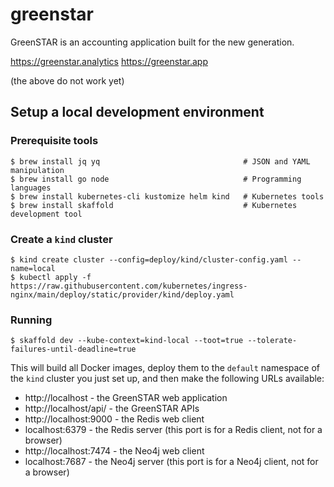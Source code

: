 # greenstar

GreenSTAR is an accounting application built for the new generation.

https://greenstar.analytics
https://greenstar.app

(the above do not work yet)

## Setup a local development environment

### Prerequisite tools

```shell
$ brew install jq yq                                # JSON and YAML manipulation
$ brew install go node                              # Programming languages 
$ brew install kubernetes-cli kustomize helm kind   # Kubernetes tools
$ brew install skaffold                             # Kubernetes development tool
```

### Create a `kind` cluster

```shell
$ kind create cluster --config=deploy/kind/cluster-config.yaml --name=local
$ kubectl apply -f https://raw.githubusercontent.com/kubernetes/ingress-nginx/main/deploy/static/provider/kind/deploy.yaml
```

### Running

```shell
$ skaffold dev --kube-context=kind-local --toot=true --tolerate-failures-until-deadline=true
```

This will build all Docker images, deploy them to the `default` namespace of the `kind` cluster you just set up, and
then make the following URLs available:

- http://localhost - the GreenSTAR web application
- http://localhost/api/ - the GreenSTAR APIs
- http://localhost:9000 - the Redis web client
- localhost:6379 - the Redis server (this port is for a Redis client, not for a browser)
- http://localhost:7474 - the Neo4j web client
- localhost:7687 - the Neo4j server (this port is for a Neo4j client, not for a browser)
